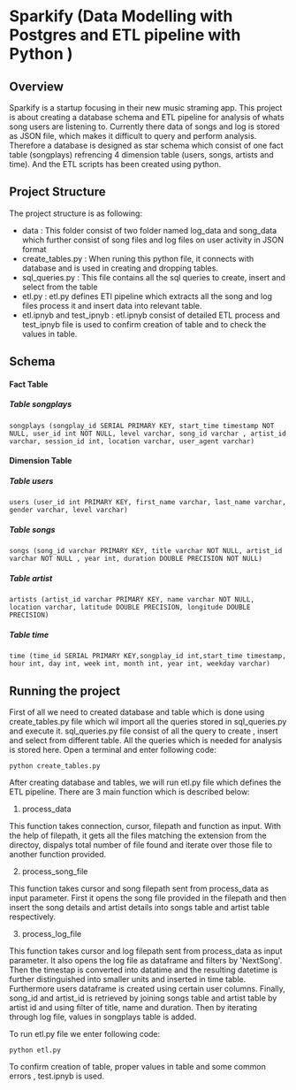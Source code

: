 # Sparkify (Data Modelling with Postgres and ETL pipeline with Python )

## Overview

Sparkify is a startup focusing in their new music straming app. This project is about creating a database schema and ETL pipeline for analysis of whats song users are listening to. Currently there data of songs and log is stored as JSON file, which makes it difficult to query and perform analysis. Therefore a database is designed as star schema which consist of one fact table (songplays) refrencing 4 dimension table (users, songs, artists and time). And the ETL scripts has been created using python.

## Project Structure
The project structure is as following:
* data : This folder consist of two folder named log_data and song_data which further consist of song files and log files on user activity in JSON format
* create_tables.py : When runing this python file, it connects with database and is used in creating and dropping tables.
* sql_queries.py : This file contains all the sql queries to create, insert and select from the table
* etl.py : etl.py defines ETl pipeline which extracts all the song and log files process it and insert data into relevant table.
* etl.ipnyb and test_ipnyb : etl.ipnyb consist of detailed ETL process and test_ipnyb file is used to confirm creation of table and to check the values in table.

## Schema

#### Fact Table 

##### Table songplays

`songplays (songplay_id SERIAL PRIMARY KEY, start_time timestamp NOT NULL, user_id int NOT NULL, level varchar, song_id varchar , artist_id varchar, session_id int, location varchar, user_agent varchar)`

#### Dimension Table

##### Table users

`users (user_id int PRIMARY KEY, first_name varchar, last_name varchar, gender varchar, level varchar)`

##### Table songs

`songs (song_id varchar PRIMARY KEY, title varchar NOT NULL, artist_id varchar NOT NULL , year int, duration DOUBLE PRECISION NOT NULL)
`
##### Table artist

`artists (artist_id varchar PRIMARY KEY, name varchar NOT NULL, location varchar, latitude DOUBLE PRECISION, longitude DOUBLE PRECISION)`

##### Table time

`time (time_id SERIAL PRIMARY KEY,songplay_id int,start_time timestamp, hour int, day int, week int, month int, year int, weekday varchar)`

## Running the project

First of all we need to created database and table which is done using create_tables.py file which wil import all the queries stored in sql_queries.py and execute it. sql_queries.py file consist of all the query to create , insert and select from different table. All the queries which is needed for analysis is stored here. Open a terminal and enter following code:

`python create_tables.py`

After creating database and tables, we will run etl.py file which defines the ETL pipeline. There are 3 main function which is described below:

1. process_data

This function takes connection, cursor, filepath and function as input. With the help of filepath, it gets all the files matching the extension from the directoy, dispalys total number of file found and iterate over those file to another function provided.

2. process_song_file

This function takes cursor and song filepath sent from process_data as input parameter. First it opens the song file provided in the filepath and then insert the song details and artist details into songs table and artist table respectively.

3. process_log_file

This function takes cursor and log filepath sent from process_data as input parameter. It also opens the log file as dataframe and filters by 'NextSong'. Then the timestap is converted into datatime and the resulting datetime is further distinguished into smaller units and inserted in time table. Furthermore users dataframe is created using certain user columns. Finally, song_id and artist_id is retrieved by joining songs table and artist table by artist id and using filter of title, name and duration. Then by iterating through log file, values in songplays table is added.

To run etl.py file we enter following code:

`python etl.py`

To confirm creation of table, proper values in table and some common errors , test.ipnyb is used.
